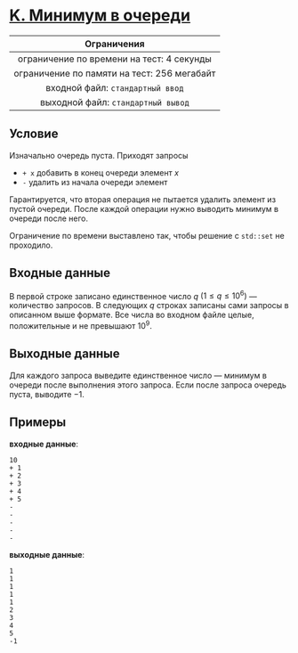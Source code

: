 # [K. Минимум в очереди](K.cpp)

| Ограничения                                 |
|:-------------------------------------------:|
| ограничение по времени на тест: 4 секунды   |
| ограничение по памяти на тест: 256 мегабайт |
| входной файл: `стандартный ввод`            |
| выходной файл: `стандартный вывод`          |

## Условие

Изначально очередь пуста. Приходят запросы

* `+ x` добавить в конец очереди элемент $x$
* `-` удалить из начала очереди элемент

Гарантируется, что вторая операция не пытается удалить элемент из пустой очереди. После каждой операции нужно выводить минимум в очереди после него.

Ограничение по времени выставлено так, чтобы решение с `std::set` не проходило.

## Входные данные

В первой строке записано единственное число $q$ $(1 \leqslant q \leqslant 10^{6})$ — количество запросов. В следующих $q$ строках записаны сами запросы в описанном выше формате. Все числа во входном файле целые, положительные и не превышают $10^{9}$.

## Выходные данные

Для каждого запроса выведите единственное число — минимум в очереди после выполнения этого запроса. Если после запроса очередь пуста, выводите $-1$.

## Примеры

**входные данные**:

```text
10
+ 1
+ 2
+ 3
+ 4
+ 5
-
-
-
-
-
```

**выходные данные**:

```text
1
1
1
1
1
2
3
4
5
-1
```
